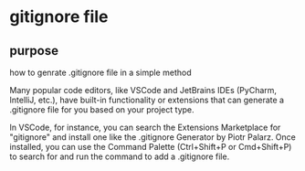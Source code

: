 # gitignore file
## purpose
how to genrate .gitignore file in a simple method

Many popular code editors, like VSCode and JetBrains IDEs (PyCharm, IntelliJ, etc.), have built-in functionality or extensions that can generate a .gitignore file for you based on your project type.

In VSCode, for instance, you can search the Extensions Marketplace for "gitignore" and install one like the .gitignore Generator by Piotr Palarz. Once installed, you can use the Command Palette (Ctrl+Shift+P or Cmd+Shift+P) to search for and run the command to add a .gitignore file.